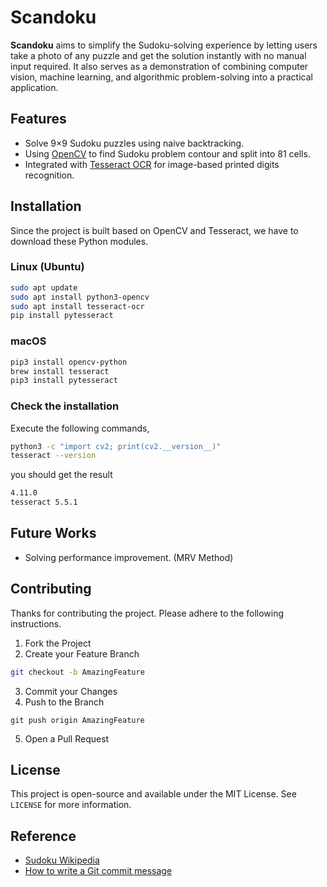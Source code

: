 # Scandoku
**Scandoku** aims to simplify the Sudoku-solving experience by letting users take a photo of any puzzle and get the solution instantly with no 
manual input required. It also serves as a demonstration of combining computer vision, machine learning, and algorithmic problem-solving into a 
practical application.

## Features
- Solve 9×9 Sudoku puzzles using naive backtracking.
- Using [OpenCV](https://github.com/opencv/opencv) to find Sudoku problem contour and split into 81 cells.
- Integrated with [Tesseract OCR](https://github.com/tesseract-ocr/tesseract) for image-based printed digits recognition.

## Installation
Since the project is built based on OpenCV and Tesseract, we have to download these Python modules.
### Linux (Ubuntu)
```bash
sudo apt update
sudo apt install python3-opencv
sudo apt install tesseract-ocr
pip install pytesseract
```
### macOS
```bash
pip3 install opencv-python
brew install tesseract
pip3 install pytesseract
```
### Check the installation
Execute the following commands,
```bash
python3 -c "import cv2; print(cv2.__version__)"
tesseract --version
```
you should get the result
```bash
4.11.0
tesseract 5.5.1
```

## Future Works
- Solving performance improvement. (MRV Method)

## Contributing
Thanks for contributing the project. Please adhere to the following instructions.

1. Fork the Project
2. Create your Feature Branch
```bash
git checkout -b AmazingFeature
```
3. Commit your Changes
4. Push to the Branch
```
git push origin AmazingFeature
```
5. Open a Pull Request

## License
This project is open-source and available under the MIT License. See `LICENSE` for more information.

## Reference
- [Sudoku Wikipedia](https://en.wikipedia.org/wiki/Sudoku)
- [How to write a Git commit message](https://cbea.ms/git-commit/)
